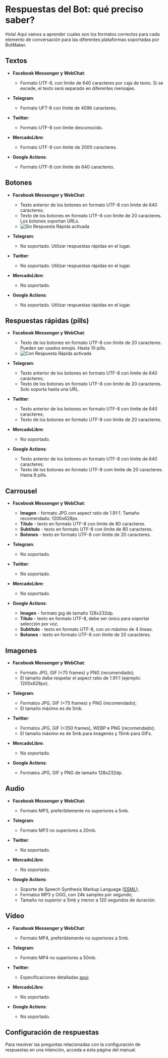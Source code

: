 # Respuestas del Bot: qué preciso saber?

Hola! Aquí vamos a aprender cuales son los formatos correctos para cada elemento de conversación para las diferentes plataformas soportadas por BotMaker.

## Textos

- **Facebook Messenger y WebChat**:
	-  Formato UTF-8, con límite de 640 caracteres por caja de texto. Si se excede, el texto será separado en diferentes mensajes.

- **Telegram**:
	-  Formato UFT-8 con límite de 4096 caracteres.
  
- **Twitter**:
	-  Formato UTF-8 con límite desconocido.
  
 - **MercadoLibre**:
	-  Formato UTF-8 con límite de 2000 caracteres.
  
 - **Google Actions**:
	 - Formato UTF-8 con límite de 640 caracteres.

## Botones
- **Facebook Messenger y WebChat**:
	- Texto anterior de los botones en formato UTF-8 con límite de 640 caracteres;
	- Texto de los botones en formato UTF-8 con límite de 20 caracteres. Los botones soportan URLs.
	- ![Sin Respuesta Rápida activada](https://botmakeradmin.github.io/docs/pt/imagens/SemRespostaRapida.jpg)



- **Telegram**:
	- No soportado. Utilizar respuestas rápidas en el lugar.

- **Twitter**:
	- No soportado. Utilizar respuestas rápidas en el lugar.

- **MercadoLibre**:
	- No soportado.

- **Google Actions**:
	- No soportado. Utilizar respuestas rápidas en el lugar.

## Respuestas rápidas (pills)

  - **Facebook Messenger y WebChat**:
	- Texto de los botones en formato UTF-8 con límite de 20 caracteres. Pueden ser usados emojis. Hasta 10 pills.
	- ![Con Respuesta Rápida activada](https://botmakeradmin.github.io/docs/pt/imagens/ComRespostaRapida.jpg)


- **Telegram**:
	- Texto anterior de los botones en formato UTF-8 con límite de 640 caracteres;
	- Texto de los botones en formato UTF-8 con límite de 20 caracteres. Solo soporta hasta una URL.

- **Twitter**:
	- Texto anterior de los botones en formato UTF-8 con límite de 640 caracteres;
	- Texto de los botones en formato UTF-8 con límite de 20 caracteres. 

- **MercadoLibre**:
	- No soportado.

- **Google Actions**:
	- Texto anterior de los botones en formato UTF-8 con límite de 640 caracteres;
	- Texto de los botones en formato UTF-8 com límite de 20 caracteres. Hasta 8 pills.

 ## Carrousel
  - **Facebook Messenger y WebChat**:
	- **Imagen** - formato JPG con aspect ratio de 1.91:1. Tamaño recomendado: 1200x628px.
	- **Título** - texto en formato UTF-8 con límite de 80 caracteres.
	- **Subtítulo** - texto en formato UTF-8 con límite de 80 caracteres.
	- **Botones** - texto en formato UTF-8 con límite de 20 caracteres.

- **Telegram**:
	- No soportado.

- **Twitter**:
	- No soportado.

- **MercadoLibre**:
	- No soportado.

- **Google Actions**:
	- **Imagen** - formato jpg de tamaño 128x232dp.
	- **Título** - texto en formato UTF-8, debe ser único para soportar selección por voz.
	- **Subtítulo** - texto en formato UTF-8, con un máximo de 4 líneas.
	- **Botones** - texto en formato UTF-8 con límite de 20 caracteres.

## Imagenes
  - **Facebook Messenger y WebChat**:
	- Formato JPG, GIF (<75 frames) y PNG (recomendado);
	- El tamaño debe respetar el aspect ratio de 1.91:1 (ejemplo: 1200x628px).

- **Telegram**:
	- Formatos JPG, GIF (<75 frames) y PNG (recomendado);
	- El tamaño máximo es de 5mb.

- **Twitter**:
	- Formatos JPG, GIF (<350 frames), WEBP e PNG (recomendado);
	- El tamaño máximo es de 5mb para imagenes y 15mb para GIFs.

- **MercadoLibre**:
	- No soportado.

- **Google Actions**:
	- Formatos JPG, GIF y PNG de tamaño 128x232dp.

## Audio
  - **Facebook Messenger y WebChat**:
	- Formato MP3, preferiblemente no superiores a 5mb.

- **Telegram**:
	- Formato MP3 no superiores a 20mb.

- **Twitter**:
	- No soportado.

- **MercadoLibre**:
	- No soportado.

- **Google Actions**:
	- Soporte de Speech Synthesis Markup Language ([SSML](https://www.w3.org/TR/speech-synthesis/));
	- Formatos MP3 y OGG, con 24k samples por segundo;
	- Tamaño no superior a 5mb y menor a 120 segundos de duración. 

## Vídeo
  - **Facebook Messenger y WebChat**:
	- Formato MP4, preferiblemente no superiores a 5mb.

- **Telegram**:
	- Formato MP4 no superiores a 50mb.

- **Twitter**:
	- Especificaciones detalladas [aqui](https://developer.twitter.com/en/docs/media/upload-media/uploading-media/media-best-practices).

- **MercadoLibre**:
	- No soportado.

- **Google Actions**:
	- No soportado.

## Configuración de respuestas
Para resolver las preguntas relacionadas con la configuración de respuestas en una intención, acceda a esta página del manual.
<!--stackedit_data:
eyJoaXN0b3J5IjpbMTAxNTcwNDU4MSw3NDIxMjYyNDgsLTE1Nj
c3Mjg0NjZdfQ==
-->
